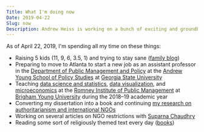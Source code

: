 ```yaml
---
Title: What I'm doing now
Date: 2019-04-22
Slug: now
Description: Andrew Heiss is working on a bunch of exciting and groundbreaking projects
---
```


As of April 22, 2019, I'm spending all my time on these things:

* Raising 5 kids (11, 9, 6, 3.5, 1) and trying to stay sane ([family blog](http://www.heissatopia.com/))
* Preparing to move to Atlanta to start a new job as an assistant professor in the [Department of Public Management and Policy](https://aysps.gsu.edu/public-management-policy/) at the [Andrew Young School of Policy Studies](https://aysps.gsu.edu/) at [Georgia State University](https://www.gsu.edu/)
* Teaching [data science and statistics](https://statsf18.classes.andrewheiss.com/),  [data visualization](https://datavizf17.classes.andrewheiss.com/), and [microeconomics](https://econw19.classes.andrewheiss.com/) at the [Romney Institute of Public Management](https://marriottschool.byu.edu/mpa/) at [Brigham Young University](https://home.byu.edu/home/) during the 2018–19 academic year
* Converting my dissertation into a book and continuing [my research on authoritarianism and international NGOs](https://www.ingoresearch.org/)
* Working on several articles on NGO restrictions with [Suparna Chaudhry](http://www.suparnachaudhry.com/)
* Reading some sort of religiously themed text every day ([books](https://www.goodreads.com/review/list/2733632-andrew-heiss?shelf=religious))
